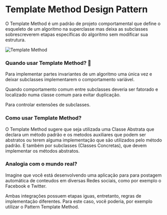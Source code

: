 # Template Method Design Pattern

O Template Method é um padrão de projeto comportamental que define o esqueleto de um algoritmo na superclasse mas deixa as subclasses sobrescreverem etapas específicas do algoritmo sem modificar sua estrutura.

![Template Method](https://refactoring.guru/images/patterns/content/template-method/template-method.png)
	
### Quando usar Template Method? 🤔

Para implementar partes invariantes de um algoritmo uma única vez e deixar subclasses implementarem o comportamento variável.

Quando comportamento comum entre subclasses deveria ser fatorado e localizado numa classe comum para evitar duplicação. 

Para controlar extensões de subclasses.


### Como usar Template Method? 
O Template Method sugere que seja utilizada uma Classe Abstrata que declara um método padrão e os metodos auxiliares que podem ser abstratos ou terem alguma implementação que são utilizados pelo método padrão. E também por subclasses (Classes Concretas), que devem implementar os métodos abstratos.

###  Analogia com o mundo real?

Imagine que você está desenvolvendo uma aplicação para para postagem automática de conteudos em diversas Redes sociais, como por exemplo o Facebook e Twitter.

Ambas integrações possuem etapas iguas, entretanto, regras de implementação diferentes. Para este caso, você poderia, por exemplo utilizar o Pattern Template Method. 


